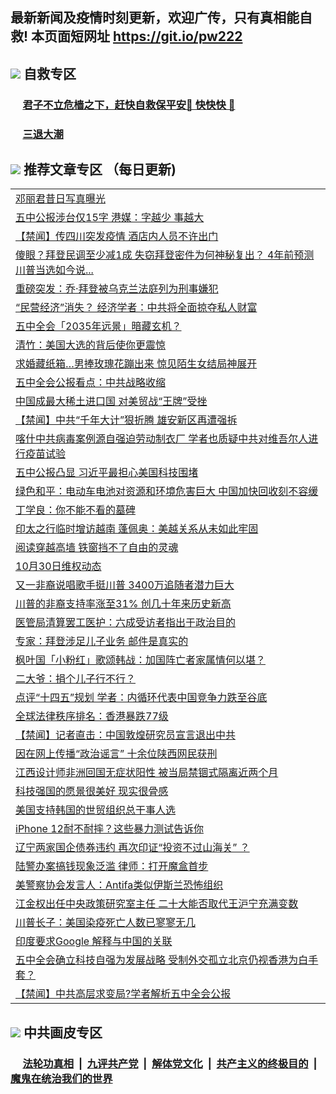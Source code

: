 ## 最新新闻及疫情时刻更新，欢迎广传，只有真相能自救! 本页面短网址 https://git.io/pw222



## <img src="https://img.icons8.com/cute-clipart/2x/circled-right.png">  自救专区

 ### &nbsp;&nbsp;&nbsp;&nbsp; [君子不立危樯之下，赶快自救保平安🍎 快快快 📩](https://github.com/pwgy/td/blob/master/README.md)
 
 ### &nbsp;&nbsp;&nbsp;&nbsp; [三退大潮](https://is.gd/fCPoKo) 
 
## <img src="https://img.icons8.com/cute-clipart/2x/circled-right.png"> 推荐文章专区 （每日更新)

<Table>
<tr><td colspan="2" align="left"><a href="https://jqmwojsx.xhuyd.press/?name=c1240192&key=encdeuyadochlaxz&from=pw2">邓丽君昔日写真曝光</a></td></tr>
<tr><td colspan="2" align="left"><a href="https://jqmwojsx.xhuyd.press/?name=c1240128&key=encdeuyadochlaxz&from=pw2">五中公报涉台仅15字 港媒：字越少 事越大</a></td></tr>
<tr><td colspan="2" align="left"><a href="https://jqmwojsx.xhuyd.press/?name=c1240183&key=encdeuyadochlaxz&from=pw2">【禁闻】传四川突发疫情 酒店内人员不许出门</a></td></tr>
<tr><td colspan="2" align="left"><a href="https://jqmwojsx.xhuyd.press/?name=c1240125&key=encdeuyadochlaxz&from=pw2">傻眼？拜登民调至少减1成 失窃拜登密件为何神秘复出？ 4年前预测川普当选如今说...</a></td></tr>
<tr><td colspan="2" align="left"><a href="https://jqmwojsx.xhuyd.press/?name=c1240191&key=encdeuyadochlaxz&from=pw2">重磅突发：乔·拜登被乌克兰法庭列为刑事嫌犯</a></td></tr>
<tr><td colspan="2" align="left"><a href="https://jqmwojsx.xhuyd.press/?name=c1240146&key=encdeuyadochlaxz&from=pw2">“民营经济”消失？ 经济学者：中共将全面掠夺私人财富</a></td></tr>
<tr><td colspan="2" align="left"><a href="https://jqmwojsx.xhuyd.press/?name=c1240176&key=encdeuyadochlaxz&from=pw2">五中全会「2035年远景」暗藏玄机？</a></td></tr>
<tr><td colspan="2" align="left"><a href="https://jqmwojsx.xhuyd.press/?name=c1240121&key=encdeuyadochlaxz&from=pw2">清竹：美国大选的背后使你更震惊</a></td></tr>
<tr><td colspan="2" align="left"><a href="https://jqmwojsx.xhuyd.press/?name=c1240138&key=encdeuyadochlaxz&from=pw2">求婚藏纸箱…男捧玫瑰花蹦出来 惊见陌生女结局神展开</a></td></tr>
<tr><td colspan="2" align="left"><a href="https://jqmwojsx.xhuyd.press/?name=c1240120&key=encdeuyadochlaxz&from=pw2">五中全会公报看点：中共战略收缩</a></td></tr>
<tr><td colspan="2" align="left"><a href="https://jqmwojsx.xhuyd.press/?name=c1240184&key=encdeuyadochlaxz&from=pw2">中国成最大稀土进口国 对美贸战“王牌”受挫</a></td></tr>
<tr><td colspan="2" align="left"><a href="https://jqmwojsx.xhuyd.press/?name=c1240140&key=encdeuyadochlaxz&from=pw2">【禁闻】中共“千年大计”狠折腾 雄安新区再遭强拆</a></td></tr>
<tr><td colspan="2" align="left"><a href="https://jqmwojsx.xhuyd.press/?name=c1240174&key=encdeuyadochlaxz&from=pw2">喀什中共病毒案例源自强迫劳动制衣厂 学者也质疑中共对维吾尔人进行疫苗试验</a></td></tr>
<tr><td colspan="2" align="left"><a href="https://jqmwojsx.xhuyd.press/?name=c1240180&key=encdeuyadochlaxz&from=pw2">五中公报凸显 习近平最担心美国科技围堵</a></td></tr>
<tr><td colspan="2" align="left"><a href="https://jqmwojsx.xhuyd.press/?name=c1240123&key=encdeuyadochlaxz&from=pw2">绿色和平：电动车电池对资源和环境危害巨大 中国加快回收刻不容缓</a></td></tr>
<tr><td colspan="2" align="left"><a href="https://jqmwojsx.xhuyd.press/?name=c1240201&key=encdeuyadochlaxz&from=pw2">丁学良：你不能不看的墓碑</a></td></tr>
<tr><td colspan="2" align="left"><a href="https://jqmwojsx.xhuyd.press/?name=c1240135&key=encdeuyadochlaxz&from=pw2">印太之行临时增访越南 蓬佩奥：美越关系从未如此牢固</a></td></tr>
<tr><td colspan="2" align="left"><a href="https://jqmwojsx.xhuyd.press/?name=c1240172&key=encdeuyadochlaxz&from=pw2">阅读穿越高墙 铁窗挡不了自由的灵魂</a></td></tr>
<tr><td colspan="2" align="left"><a href="https://jqmwojsx.xhuyd.press/?name=c1240181&key=encdeuyadochlaxz&from=pw2">10月30日维权动态</a></td></tr>
<tr><td colspan="2" align="left"><a href="https://jqmwojsx.xhuyd.press/?name=c1240149&key=encdeuyadochlaxz&from=pw2">又一非裔说唱歌手挺川普 3400万追随者潜力巨大</a></td></tr>
<tr><td colspan="2" align="left"><a href="https://jqmwojsx.xhuyd.press/?name=c1240190&key=encdeuyadochlaxz&from=pw2">川普的非裔支持率涨至31% 创几十年来历史新高</a></td></tr>
<tr><td colspan="2" align="left"><a href="https://jqmwojsx.xhuyd.press/?name=c1240170&key=encdeuyadochlaxz&from=pw2">医管局清算罢工医护：六成受访者指出于政治目的</a></td></tr>
<tr><td colspan="2" align="left"><a href="https://jqmwojsx.xhuyd.press/?name=c1240129&key=encdeuyadochlaxz&from=pw2">专家：拜登涉足儿子业务 邮件是真实的</a></td></tr>
<tr><td colspan="2" align="left"><a href="https://jqmwojsx.xhuyd.press/?name=c1240175&key=encdeuyadochlaxz&from=pw2">枫叶国「小粉红」歌颂韩战：加国阵亡者家属情何以堪？</a></td></tr>
<tr><td colspan="2" align="left"><a href="https://jqmwojsx.xhuyd.press/?name=c1240199&key=encdeuyadochlaxz&from=pw2">二大爷：捐个儿子行不行？</a></td></tr>
<tr><td colspan="2" align="left"><a href="https://jqmwojsx.xhuyd.press/?name=c1240150&key=encdeuyadochlaxz&from=pw2">点评“十四五”规划 学者：内循环代表中国竞争力跌至谷底</a></td></tr>
<tr><td colspan="2" align="left"><a href="https://jqmwojsx.xhuyd.press/?name=c1240171&key=encdeuyadochlaxz&from=pw2">全球法律秩序排名：香港暴跌77级</a></td></tr>
<tr><td colspan="2" align="left"><a href="https://jqmwojsx.xhuyd.press/?name=c1240185&key=encdeuyadochlaxz&from=pw2">【禁闻】记者直击：中国敦煌研究员宣言退出中共</a></td></tr>
<tr><td colspan="2" align="left"><a href="https://jqmwojsx.xhuyd.press/?name=c1240163&key=encdeuyadochlaxz&from=pw2">因在网上传播“政治谣言” 十余位陕西网民获刑</a></td></tr>
<tr><td colspan="2" align="left"><a href="https://jqmwojsx.xhuyd.press/?name=c1240131&key=encdeuyadochlaxz&from=pw2">江西设计师非洲回国无症状阳性 被当局禁锢式隔离近两个月</a></td></tr>
<tr><td colspan="2" align="left"><a href="https://jqmwojsx.xhuyd.press/?name=c1240133&key=encdeuyadochlaxz&from=pw2">科技强国的愿景很美好 现实很骨感</a></td></tr>
<tr><td colspan="2" align="left"><a href="https://jqmwojsx.xhuyd.press/?name=c1240134&key=encdeuyadochlaxz&from=pw2">美国支持韩国的世贸组织总干事人选</a></td></tr>
<tr><td colspan="2" align="left"><a href="https://jqmwojsx.xhuyd.press/?name=c1240147&key=encdeuyadochlaxz&from=pw2">iPhone 12耐不耐摔？这些暴力测试告诉你</a></td></tr>
<tr><td colspan="2" align="left"><a href="https://jqmwojsx.xhuyd.press/?name=c1240145&key=encdeuyadochlaxz&from=pw2">辽宁两家国企债券违约 再次印证“投资不过山海关” ？</a></td></tr>
<tr><td colspan="2" align="left"><a href="https://jqmwojsx.xhuyd.press/?name=c1240155&key=encdeuyadochlaxz&from=pw2">陆警办案搞钱现象泛滥 律师：打开魔盒首步</a></td></tr>
<tr><td colspan="2" align="left"><a href="https://jqmwojsx.xhuyd.press/?name=c1240144&key=encdeuyadochlaxz&from=pw2">美警察协会发言人：Antifa类似伊斯兰恐怖组织</a></td></tr>
<tr><td colspan="2" align="left"><a href="https://jqmwojsx.xhuyd.press/?name=c1240166&key=encdeuyadochlaxz&from=pw2">江金权出任中央政策研究室主任 二十大能否取代王沪宁充满变数</a></td></tr>
<tr><td colspan="2" align="left"><a href="https://jqmwojsx.xhuyd.press/?name=c1240167&key=encdeuyadochlaxz&from=pw2">川普长子：美国染疫死亡人数已寥寥无几</a></td></tr>
<tr><td colspan="2" align="left"><a href="https://jqmwojsx.xhuyd.press/?name=c1240196&key=encdeuyadochlaxz&from=pw2">印度要求Google 解释与中国的关联</a></td></tr>
<tr><td colspan="2" align="left"><a href="https://jqmwojsx.xhuyd.press/?name=c1240130&key=encdeuyadochlaxz&from=pw2">五中全会确立科技自强为发展战略 受制外交孤立北京仍视香港为白手套？</a></td></tr>
<tr><td colspan="2" align="left"><a href="https://jqmwojsx.xhuyd.press/?name=c1240157&key=encdeuyadochlaxz&from=pw2">【禁闻】中共高层求变局?学者解析五中全会公报</a></td></tr>

 </Table>

## <img src="https://img.icons8.com/cute-clipart/2x/circled-right.png"> 中共画皮专区


 ### &nbsp;&nbsp;&nbsp;&nbsp; [法轮功真相](https://github.com/begood0513/basic/blob/master/README.md) &nbsp;|&nbsp; [九评共产党](https://github.com/begood0513/9ping.md/blob/master/README.md) &nbsp;|&nbsp; [解体党文化](https://github.com/begood0513/jtdwh.md/blob/master/README.md)   &nbsp;|&nbsp; [共产主义的终极目的](https://github.com/begood0513/gczydzjmd.md/blob/master/README.md) &nbsp;|&nbsp; [魔鬼在统治我们的世界](https://github.com/begood0513/gczydzjmd.md/blob/master/README.md) 

